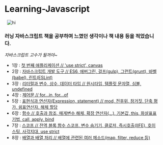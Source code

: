    **Learning-Javascript**
   ================================
      ![hi](http://postfiles10.naver.net/MjAxODAzMDJfMjAx/MDAxNTE5OTIyOTY3MjY1.NsNhsyhpb604f1A39znFCoPbdvVW8oWjXCcI-q-ugLYg.MVdKSDdCGIuGfDKOyTStUw8T8e2fuLTR5RqQHu4SVbMg.JPEG.1ilsang/image_1186469521519922950272.jpg?type=w966)
### 러닝 자바스크립트 책을 공부하며 느꼈던 생각이나 책 내용 등을 적었습니다.
  *자바스크립트 고수가 될꺼야~*
- 1장 : [첫 번째 애플리케이션 // 'use strict', canvas](http://1ilsang.blog.me/221219717134)
- 2장 : [자바스크립트 개발 도구 // ES6, 에버그린, 걸프(gulp), 그런트(grunt), 바벨(babel), 린트(ESLint)](http://1ilsang.blog.me/221219793471)
- 3장 : [리터럴과 변수, 상수, 데이터 타입 // 원시타입, 템플릿 문자열, 심볼, undefined](http://1ilsang.blog.me/221220388734)
- 4장 : [제어문 // for...in, for...of](http://1ilsang.blog.me/221220420865)
- 5장 : [표현식과 연산자(Expression, statement) // mod, 전후위, 참거짓, 단축 평가, 쉼표연산자, 해체 할당](http://1ilsang.blog.me/221221570279)
- 6장 : [함수 // 호출과 참조, 매게변수 해체, 확장 연산자(...), 기본값, this, 화살표표기법, call, apply, bind](http://1ilsang.blog.me/221223011094)
- 7장 : [스코프 // 전역,블록,함수 스코프, 변수 숨기기, 클로저, 즉시호출(IIFE), 호이스팅, 사각지대, use strict](http://1ilsang.blog.me/221223152697)
- 8장 : [배열과 배열 처리 // 배열에 관련된 여러 메소드(map, filter, reduce 등)](http://1ilsang.blog.me/221224818987)

